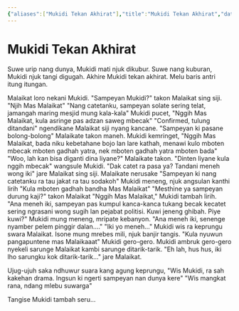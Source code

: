 ```yaml
---
{"aliases":["Mukidi Tekan Akhirat"],"title":"Mukidi Tekan Akhirat","date":"2022-08-05","tags":["joke"],"dg-publish":true,"permalink":"/etc/mukidi-tekan-akhirat/","dgPassFrontmatter":true}
---
```



# Mukidi Tekan Akhirat

Suwe urip nang dunya, Mukidi mati njuk dikubur.
Suwe nang kuburan, Mukidi njuk tangi digugah.
Akhire Mukidi tekan akhirat.
Melu baris antri itung itungan.

Malaikat loro nekani Mukidi.
"Sampeyan Mukidi?" takon Malaikat sing siji.
"Njih Mas Malaikat"
"Nang catetanku, sampeyan solate sering telat, jamangah maring mesjid mung kala-kala"
Mukidi pucet, "Nggih Mas Malaikat, kula asringe pas adzan saweg mbecak"
"Confirmed, tulung ditandani" ngendikane Malaikat siji nyang kancane.
"Sampeyan ki pasane bolong-bolong" Malaikate takon maneh.
Mukidi kemringet, "Nggih Mas Malaikat, bada niku kebetahane bojo lan lare kathah, menawi kulo mboten mbecak mboten gadhah yatra, nek mboten gadhah yatra mboten bada"
"Woo, lah kan bisa diganti dina liyane?" Malaikate takon.
"Dinten liyane kula nggih mbecak" wangsule Mukidi.
"Dak catet ra pasa ya? Tandani meneh wong iki" jare Malaikat sing siji.
Malaikate nerusake "Sampeyan ki nang catetanku ra tau jakat ra tau sodakoh"
Mukidi meneng, njuk angsulan kanthi lirih "Kula mboten gadhah bandha Mas Malaikat"
"Mesthine ya sampeyan durung kaji?" takon Malaikat
"Nggih Mas Malaikat," Mukidi tambah lirih.
"Ana meneh iki, sampeyan pas kumpul kanca-kanca tukang becak kecatet sering ngrasani wong sugih lan pejabat politisi. Kuwi jeneng ghibah. Piye kuwi?"
Mukidi mung meneng, mripate kebanyon.
"Ana meneh iki, senenge nyamber pelem pinggir dalan...."
"Iki yo meneh..."
Mukidi wis ra keprungu swara Malaikat.
Isone mung mrebes mili, njuk banjir tangis.
"Kula nyuwun pangapuntene mas Malaikaaat" Mukidi gero-gero.
Mukidi ambruk gero-gero nyekeli sarunge Malaikat kambi sarunge ditarik-tarik.
"Eh lah, hus hus, iki lho sarungku kok ditarik-tarik..." jare Malaikat.

Ujug-ujuh saka ndhuwur suara kang agung keprungu,
"Wis Mukidi, ra sah kakehan drama. Ingsun ki ngerti sampeyan nan dunya kere"
"Wis mangkat rana, ndang mlebu suwarga"

Tangise Mukidi tambah seru...
